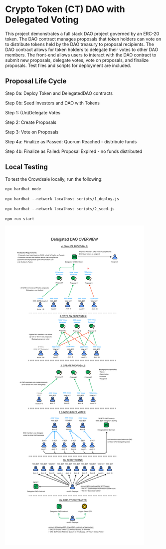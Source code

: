 # Crypto Token (CT) DAO with Delegated Voting
This project demonstrates a full stack DAO project governed by an ERC-20 token. The DAO contract manages proposals that token holders can vote on to distribute tokens held by the DAO treasury to proposal recipients. The DAO contract allows for token holders to delegate their votes to other DAO members. The front-end allows users to interact with the DAO contract to submit new proposals, delegate votes, vote on proposals, and finalize proposals. Test files and scripts for deployment are included.

## Proposal Life Cycle
Step 0a: Deploy Token and DelegatedDAO contracts

Step 0b: Seed Investors and DAO with Tokens

Step 1: (Un)Delegate Votes

Step 2: Create Proposals

Step 3: Vote on Proposals

Step 4a: Finalize as Passed: Quorum Reached - distribute funds

Step 4b: Finalize as Failed: Proposal Expired - no funds distributed

## Local Testing
To test the Crowdsale locally, run the following:
```shell
npx hardhat node

npx hardhat --network localhost scripts/1_deploy.js

npx hardhat --network localhost scripts/2_seed.js

npm run start
```

![Delegated DAO](./public/delegated-dao.png)
